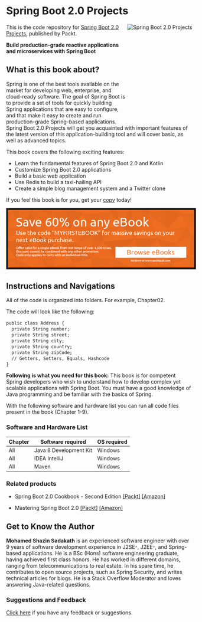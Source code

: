 # Spring Boot 2.0 Projects

<a href="https://www.packtpub.com/application-development/spring-boot-20-projects?utm_source=github&utm_medium=repository&utm_campaign=9781789136159"><img src="https://dz13w8afd47il.cloudfront.net/sites/default/files/imagecache/ppv4_main_book_cover/B10531_MockupCovernew.png" alt="Spring Boot 2.0 Projects" height="256px" align="right"></a>

This is the code repository for [Spring Boot 2.0 Projects](https://www.packtpub.com/application-development/spring-boot-20-projects?utm_source=github&utm_medium=repository&utm_campaign=9781789136159), published by Packt.

**Build production-grade reactive applications and microservices with Spring Boot**

## What is this book about?
Spring is one of the best tools available on the market for developing web, enterprise, and cloud-ready software. The goal of Spring Boot is to provide a set of tools for quickly building Spring applications that are easy to configure, and that make it easy to create and run production-grade Spring-based applications. Spring Boot 2.0 Projects will get you acquainted with important features of the latest version of this application-building tool and will cover basic, as well as advanced topics.

This book covers the following exciting features: 
* Learn the fundamental features of Spring Boot 2.0 and Kotlin
* Customize Spring Boot 2.0 applications
* Build a basic web application
* Use Redis to build a taxi-hailing API
* Create a simple blog management system and a Twitter clone

If you feel this book is for you, get your [copy](https://www.amazon.com/dp/1789136156) today!

<a href="https://www.packtpub.com/?utm_source=github&utm_medium=banner&utm_campaign=GitHubBanner"><img src="https://raw.githubusercontent.com/PacktPublishing/GitHub/master/GitHub.png" 
alt="https://www.packtpub.com/" border="5" /></a>


## Instructions and Navigations
All of the code is organized into folders. For example, Chapter02.

The code will look like the following:
```
public class Address {
  private String number;
  private String street;
  private String city;
  private String country;
  private String zipCode;
  // Getters, Setters, Equals, Hashcode
}
```

**Following is what you need for this book:**
This book is for competent Spring developers who wish to understand how to develop complex yet scalable applications with Spring Boot. You must have a good knowledge of Java programming and be familiar with the basics of Spring.

With the following software and hardware list you can run all code files present in the book (Chapter 1-9).

### Software and Hardware List

| Chapter  | Software required                   | OS required                        |
| -------- | ------------------------------------| -----------------------------------|
| All       | Java 8 Development Kit              | Windows |
| All        | IDEA IntelliJ           | Windows |
| All      |  Maven           | Windows|




### Related products <Paste books from the Other books you may enjoy section>
* Spring Boot 2.0 Cookbook - Second Edition [[Packt]](https://www.packtpub.com/application-development/spring-boot-cookbook-second-edition?utm_source=github&utm_medium=repository&utm_campaign=9781787129825) [[Amazon]](https://www.amazon.com/dp/1787129829)

* Mastering Spring Boot 2.0 [[Packt]](https://www.packtpub.com/application-development/mastering-spring-boot-20?utm_source=github&utm_medium=repository&utm_campaign=9781787127562) [[Amazon]](https://www.amazon.com/dp/1787127567)

## Get to Know the Author
**Mohamed Shazin Sadakath**
is an experienced software engineer with over 9 years of software development experience in J2SE-, J2EE-, and Spring-based applications. He is a BSc (Hons) software engineering graduate, having achieved first class honors. He has worked in different domains, ranging from telecommunications to real estate. In his spare time, he contributes to open source projects, such as Spring Security, and writes technical articles for blogs. He is a Stack Overflow Moderator and loves answering Java-related questions.


### Suggestions and Feedback
[Click here](https://docs.google.com/forms/d/e/1FAIpQLSdy7dATC6QmEL81FIUuymZ0Wy9vH1jHkvpY57OiMeKGqib_Ow/viewform) if you have any feedback or suggestions.
